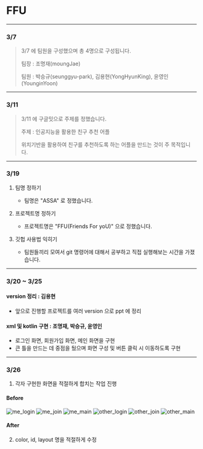 # FFU
------------

### 3/7
> 3/7 에 팀원을 구성했으며 총 4명으로 구성됩니다.
>
> 팀장 : 조명재(moungJae)
> 
> 팀원 : 박승규(seunggyu-park), 김용현(YongHyunKing), 윤영인(YounginYoon)
------------

### 3/11
> 3/11 에 구글밋으로 주제를 정했습니다.
>
> 주제 : 인공지능을 활용한 친구 추천 어플
>
> 위치기반을 활용하여 친구를 추천하도록 하는 어플을 만드는 것이 주 목적입니다.
------------

### 3/19
1. 팀명 정하기 
    + 팀명은 "ASSA" 로 정했습니다.

2. 프로젝트명 정하기
    + 프로젝트명은 "FFU(Friends For yoU)" 으로 정했습니다.

3. 깃헙 사용법 익히기
    + 팀원들끼리 모여서 git 명령어에 대해서 공부하고 직접 실행해보는 시간을 가졌습니다.
------------

### 3/20 ~ 3/25
#### version 정리 : 김용현
+ 앞으로 진행할 프로젝트를 여러 version 으로 ppt 에 정리 

#### xml 및 kotlin 구현 : 조명재, 박승규, 윤영인
+ 로그인 화면, 회원가입 화면, 메인 화면을 구현
+ 큰 틀을 만드는 데 중점을 뒀으며 화면 구성 및 버튼 클릭 시 이동하도록 구현
------------

### 3/26
1. 각자 구현한 화면을 적절하게 합치는 작업 진행
#### Before
    
![me_login](https://user-images.githubusercontent.com/81675254/160249466-a861e05f-0bf0-4817-a678-669d9817f890.png)
![me_join](https://user-images.githubusercontent.com/81675254/160249523-49c72ca6-e770-4f15-a97a-c0bf1c6320e7.png)
![me_main](https://user-images.githubusercontent.com/81675254/160249522-06750c85-e379-4639-ba0d-a92d4021a382.png)
![other_login](https://user-images.githubusercontent.com/81675254/160249524-226a4afa-be6a-4954-a7d7-9e54f2d30f63.png)
![other_join](https://user-images.githubusercontent.com/81675254/160249525-cdcc78e4-1eb9-4dd5-b1b3-990efcda0aa0.png)
![other_main](https://user-images.githubusercontent.com/81675254/160249526-10286525-483e-4ff5-890a-c5bae018483f.png)

#### After
  
2. color, id, layout 명을 적절하게 수정
